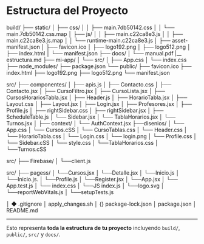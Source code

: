 # Estructura del Proyecto
build/
├── static/
│ ├── css/
│ │ ├── main.7db50142.css
│ │ └── main.7db50142.css.map
│ ├── js/
│ │ ├── main.c22ca8e3.js
│ │ ├── main.c22ca8e3.js.map
│ │ └── runtime-main.c22ca8e3.js
│ ├── asset-manifest.json
│ ├── favicon.ico
│ ├── logo192.png
│ ├── logo512.png
│ ├── index.html
│ └── manifest.json
├── docs/
│ └── manual.pdf
  |__ estructura.md
├── mi-app/
│ └── src/
│ ├── App.css
│ └── index.css
├── node_modules/
├── package.json
└── public/
├── favicon.ico
├── index.html
├── logo192.png
├── logo512.png
└── manifest.json

src/
├── componentes/
│ ├── apis.js
│ ├── Contacto.css
│ ├── Contacto.jsx
│ ├── CursoFiltro.jsx
│ ├── CursoLista.jsx
│ ├── CursosHorariosTabla.jsx
│ ├── Header.js
│ ├── HorarioTabla.jsx
│ ├── Layout.css
│ ├── Layout.jsx
│ ├── Login.jsx
│ ├── Profesores.jsx
│ ├── Profile.js
│ ├── rightSidebar.css
│ ├── rightSidebar.jsx
│ ├── ScheduleTable.js
│ └── Sidebar.jsx
│ └── TablaHorarios.jsx
│ └── Turnos.jsx
│ 
├── context/
│ └── AuthContext.jsx
├──disenios/ 
│ └── App.css
│ └── Cursos.cSS
│ └── CursoTablas.css
│ └── Header.css
│ └── HorarioTabla.css
│ └── Login.css
│ └── login.png
│ └── Profile.css
│ └── Sidebar.cSS
│ └── style.css
│ └──TablaHorarios.css
│ └──Turnos.cSS

src/
├── Firebase/
│ └──client.js

src/
├── pagess/
│ └──Cursos.jsx
│ └──Detalle.jsx
│ └──Inicio.js 
│ └──Inicio.js.
│ └──Profile.js
│ └──Register.jsx
│ └──App.jsx
│ └── App.test.js
│ └── index.css
│ └──JS index.js
│ └──logo.svg
│ └──reportWebVitals.js
│ └──setupTests.js

│ ◆ .gitignore
│  apply_changes.sh
│ {} package-lock.json
│  package.json
│  README.md


---

Esto representa **toda la estructura de tu proyecto** incluyendo `build/`, `public/`, `src/` y `docs/`.  
